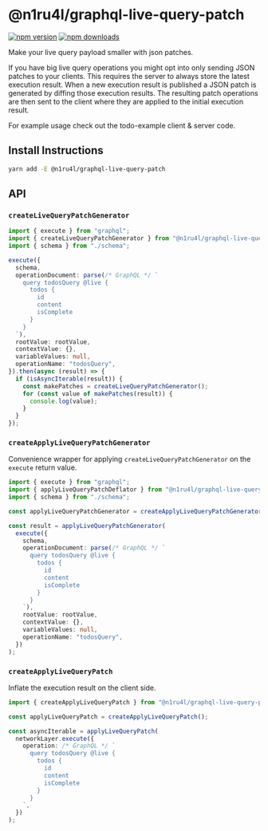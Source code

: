 # @n1ru4l/graphql-live-query-patch

[![npm version](https://img.shields.io/npm/v/@n1ru4l/graphql-live-query-patch.svg)](https://www.npmjs.com/package/@n1ru4l/graphql-live-query-patch) [![npm downloads](https://img.shields.io/npm/dm/@n1ru4l/graphql-live-query-patch.svg)](https://www.npmjs.com/package/@n1ru4l/graphql-live-query-patch)

Make your live query payload smaller with json patches.

If you have big live query operations you might opt into only sending JSON patches to your clients. This requires the server to always store the latest execution result. When a new execution result is published a JSON patch is generated by diffing those execution results.
The resulting patch operations are then sent to the client where they are applied to the initial execution result.

For example usage check out the todo-example client & server code.

## Install Instructions

```bash
yarn add -E @n1ru4l/graphql-live-query-patch
```

## API

### `createLiveQueryPatchGenerator`

```ts
import { execute } from "graphql";
import { createLiveQueryPatchGenerator } from "@n1ru4l/graphql-live-query-patch";
import { schema } from "./schema";

execute({
  schema,
  operationDocument: parse(/* GraphQL */ `
    query todosQuery @live {
      todos {
        id
        content
        isComplete
      }
    }
  `),
  rootValue: rootValue,
  contextValue: {},
  variableValues: null,
  operationName: "todosQuery",
}).then(async (result) => {
  if (isAsyncIterable(result)) {
    const makePatches = createLiveQueryPatchGenerator();
    for (const value of makePatches(result)) {
      console.log(value);
    }
  }
});
```

### `createApplyLiveQueryPatchGenerator`

Convenience wrapper for applying `createLiveQueryPatchGenerator` on the `execute` return value.

```ts
import { execute } from "graphql";
import { applyLiveQueryPatchDeflator } from "@n1ru4l/graphql-live-query-patch";
import { schema } from "./schema";

const applyLiveQueryPatchGenerator = createApplyLiveQueryPatchGenerator();

const result = applyLiveQueryPatchGenerator(
  execute({
    schema,
    operationDocument: parse(/* GraphQL */ `
      query todosQuery @live {
        todos {
          id
          content
          isComplete
        }
      }
    `),
    rootValue: rootValue,
    contextValue: {},
    variableValues: null,
    operationName: "todosQuery",
  })
);
```

### `createApplyLiveQueryPatch`

Inflate the execution result on the client side.

```ts
import { createApplyLiveQueryPatch } from "@n1ru4l/graphql-live-query-patch";

const applyLiveQueryPatch = createApplyLiveQueryPatch();

const asyncIterable = applyLiveQueryPatch(
  networkLayer.execute({
    operation: /* GraphQL */ `
      query todosQuery @live {
        todos {
          id
          content
          isComplete
        }
      }
    `,
  })
);
```
